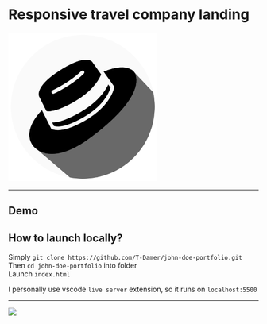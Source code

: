 # Responsive travel company landing

<img src="assets/img/logo.png" width="300" height="300">

---

## Demo

## How to launch locally?

Simply `git clone https://github.com/T-Damer/john-doe-portfolio.git`\
Then `cd john-doe-portfolio` into folder\
Launch `index.html`

I personally use vscode `live server` extension, so it runs on `localhost:5500`

---

<a href="https://www.buymeacoffee.com/tdamer"><img src="https://img.buymeacoffee.com/button-api/?text=Support me with a coffee&emoji=☕️&slug=tdamer&button_colour=ffcc33&font_colour=000&font_family=Lato&outline_colour=000&coffee_colour=000"></a>
